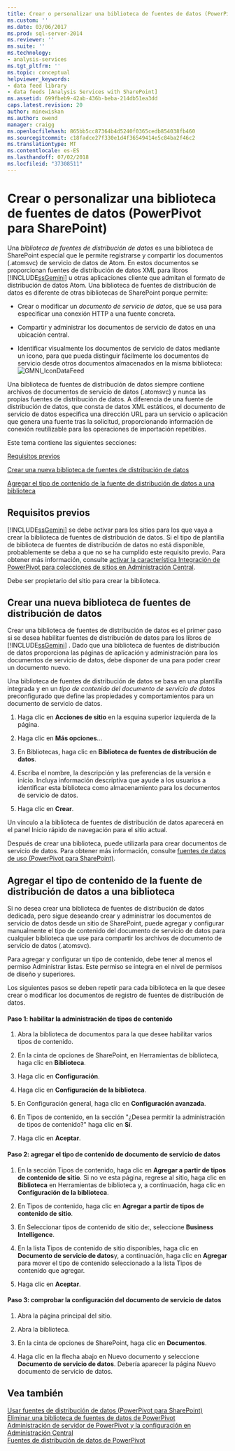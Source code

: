 ```yaml
---
title: Crear o personalizar una biblioteca de fuentes de datos (PowerPivot para SharePoint) | Microsoft Docs
ms.custom: ''
ms.date: 03/06/2017
ms.prod: sql-server-2014
ms.reviewer: ''
ms.suite: ''
ms.technology:
- analysis-services
ms.tgt_pltfrm: ''
ms.topic: conceptual
helpviewer_keywords:
- data feed library
- data feeds [Analysis Services with SharePoint]
ms.assetid: 699fbeb9-42ab-436b-beba-214db51ea3dd
caps.latest.revision: 20
author: minewiskan
ms.author: owend
manager: craigg
ms.openlocfilehash: 865bb5cc87364b4d5240f0365cedb854038fb460
ms.sourcegitcommit: c18fadce27f330e1d4f36549414e5c84ba2f46c2
ms.translationtype: MT
ms.contentlocale: es-ES
ms.lasthandoff: 07/02/2018
ms.locfileid: "37308511"
---
```

# <a name="create-or-customize-a-data-feed-library-powerpivot-for-sharepoint"></a>Crear o personalizar una biblioteca de fuentes de datos (PowerPivot para SharePoint)
  Una *biblioteca de fuentes de distribución de datos* es una biblioteca de SharePoint especial que le permite registrarse y compartir los documentos (.atomsvc) de servicio de datos de Atom. En estos documentos se proporcionan fuentes de distribución de datos XML para libros [!INCLUDE[ssGemini](../../includes/ssgemini-md.md)] u otras aplicaciones cliente que admitan el formato de distribución de datos Atom. Una biblioteca de fuentes de distribución de datos es diferente de otras bibliotecas de SharePoint porque permite:  
  
-   Crear o modificar un *documento de servicio de datos*, que se usa para especificar una conexión HTTP a una fuente concreta.  
  
-   Compartir y administrar los documentos de servicio de datos en una ubicación central.  
  
-   Identificar visualmente los documentos de servicio de datos mediante un icono, para que pueda distinguir fácilmente los documentos de servicio desde otros documentos almacenados en la misma biblioteca: ![GMNI_IconDataFeed](../media/gmni-icondatafeed.gif "GMNI_IconDataFeed")  
  
 Una biblioteca de fuentes de distribución de datos siempre contiene archivos de documentos de servicio de datos (.atomsvc) y nunca las propias fuentes de distribución de datos. A diferencia de una fuente de distribución de datos, que consta de datos XML estáticos, el documento de servicio de datos especifica una dirección URL para un servicio o aplicación que genera una fuente tras la solicitud, proporcionando información de conexión reutilizable para las operaciones de importación repetibles.  
  
 Este tema contiene las siguientes secciones:  
  
 [Requisitos previos](#prereq)  
  
 [Crear una nueva biblioteca de fuentes de distribución de datos](#createlib)  
  
 [Agregar el tipo de contenido de la fuente de distribución de datos a una biblioteca](#addtolib)  
  
##  <a name="prereq"></a> Requisitos previos  
 [!INCLUDE[ssGemini](../../includes/ssgemini-md.md)] se debe activar para los sitios para los que vaya a crear la biblioteca de fuentes de distribución de datos. Si el tipo de plantilla de biblioteca de fuentes de distribución de datos no está disponible, probablemente se deba a que no se ha cumplido este requisito previo. Para obtener más información, consulte [activar la característica Integración de PowerPivot para colecciones de sitios en Administración Central](activate-power-pivot-integration-for-site-collections-in-ca.md).  
  
 Debe ser propietario del sitio para crear la biblioteca.  
  
##  <a name="createlib"></a> Crear una nueva biblioteca de fuentes de distribución de datos  
 Crear una biblioteca de fuentes de distribución de datos es el primer paso si se desea habilitar fuentes de distribución de datos para los libros de [!INCLUDE[ssGemini](../../includes/ssgemini-md.md)] . Dado que una biblioteca de fuentes de distribución de datos proporciona las páginas de aplicación y administración para los documentos de servicio de datos, debe disponer de una para poder crear un documento nuevo.  
  
 Una biblioteca de fuentes de distribución de datos se basa en una plantilla integrada y en un *tipo de contenido del documento de servicio de datos* preconfigurado que define las propiedades y comportamientos para un documento de servicio de datos.  
  
1.  Haga clic en **Acciones de sitio** en la esquina superior izquierda de la página.  
  
2.  Haga clic en **Más opciones**...  
  
3.  En Bibliotecas, haga clic en **Biblioteca de fuentes de distribución de datos**.  
  
4.  Escriba el nombre, la descripción y las preferencias de la versión e inicio. Incluya información descriptiva que ayude a los usuarios a identificar esta biblioteca como almacenamiento para los documentos de servicio de datos.  
  
5.  Haga clic en **Crear**.  
  
 Un vínculo a la biblioteca de fuentes de distribución de datos aparecerá en el panel Inicio rápido de navegación para el sitio actual.  
  
 Después de crear una biblioteca, puede utilizarla para crear documentos de servicio de datos. Para obtener más información, consulte [fuentes de datos de uso &#40;PowerPivot para SharePoint&#41;](use-data-feeds-power-pivot-for-sharepoint.md).  
  
##  <a name="addtolib"></a> Agregar el tipo de contenido de la fuente de distribución de datos a una biblioteca  
 Si no desea crear una biblioteca de fuentes de distribución de datos dedicada, pero sigue deseando crear y administrar los documentos de servicio de datos desde un sitio de SharePoint, puede agregar y configurar manualmente el tipo de contenido del documento de servicio de datos para cualquier biblioteca que use para compartir los archivos de documento de servicio de datos (.atomsvc).  
  
 Para agregar y configurar un tipo de contenido, debe tener al menos el permiso Administrar listas. Este permiso se integra en el nivel de permisos de diseño y superiores.  
  
 Los siguientes pasos se deben repetir para cada biblioteca en la que desee crear o modificar los documentos de registro de fuentes de distribución de datos.  
  
#### <a name="step-1-enable-content-type-management"></a>Paso 1: habilitar la administración de tipos de contenido  
  
1.  Abra la biblioteca de documentos para la que desee habilitar varios tipos de contenido.  
  
2.  En la cinta de opciones de SharePoint, en Herramientas de biblioteca, haga clic en **Biblioteca**.  
  
3.  Haga clic en **Configuración**.  
  
4.  Haga clic en **Configuración de la biblioteca**.  
  
5.  En Configuración general, haga clic en **Configuración avanzada**.  
  
6.  En Tipos de contenido, en la sección "¿Desea permitir la administración de tipos de contenido?" haga clic en **Sí**.  
  
7.  Haga clic en **Aceptar**.  
  
#### <a name="step-2-add-the-data-service-document-content-type"></a>Paso 2: agregar el tipo de contenido de documento de servicio de datos  
  
1.  En la sección Tipos de contenido, haga clic en **Agregar a partir de tipos de contenido de sitio**. Si no ve esta página, regrese al sitio, haga clic en **Biblioteca** en Herramientas de biblioteca y, a continuación, haga clic en **Configuración de la biblioteca**.  
  
2.  En Tipos de contenido, haga clic en **Agregar a partir de tipos de contenido de sitio**.  
  
3.  En Seleccionar tipos de contenido de sitio de:, seleccione **Business Intelligence**.  
  
4.  En la lista Tipos de contenido de sitio disponibles, haga clic en **Documento de servicio de datos**y, a continuación, haga clic en **Agregar** para mover el tipo de contenido seleccionado a la lista Tipos de contenido que agregar.  
  
5.  Haga clic en **Aceptar**.  
  
#### <a name="step-3-verify-data-service-document-configuration"></a>Paso 3: comprobar la configuración del documento de servicio de datos  
  
1.  Abra la página principal del sitio.  
  
2.  Abra la biblioteca.  
  
3.  En la cinta de opciones de SharePoint, haga clic en **Documentos**.  
  
4.  Haga clic en la flecha abajo en Nuevo documento y seleccione **Documento de servicio de datos**. Debería aparecer la página Nuevo documento de servicio de datos.  
  
## <a name="see-also"></a>Vea también  
 [Usar fuentes de distribución de datos &#40;PowerPivot para SharePoint&#41;](use-data-feeds-power-pivot-for-sharepoint.md)   
 [Eliminar una biblioteca de fuentes de datos de PowerPivot](delete-a-power-pivot-data-feed-library.md)   
 [Administración de servidor de PowerPivot y la configuración en Administración Central](power-pivot-server-administration-and-configuration-in-central-administration.md)   
 [Fuentes de distribución de datos de PowerPivot](power-pivot-data-feeds.md)  
  
  
